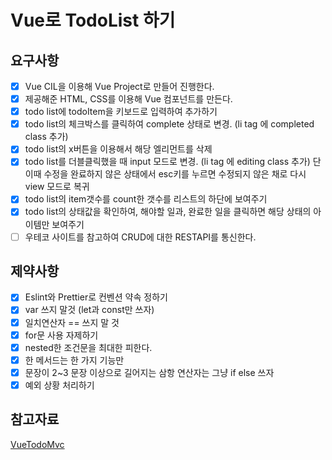 # Vue로 TodoList 하기

## 요구사항

- [x] Vue CIL을 이용해 Vue Project로 만들어 진행한다.
- [x] 제공해준 HTML, CSS를 이용해 Vue 컴포넌트를 만든다.
- [x] todo list에 todoItem을 키보드로 입력하여 추가하기
- [x] todo list의 체크박스를 클릭하여 complete 상태로 변경. (li tag 에 completed class 추가)
- [x] todo list의 x버튼을 이용해서 해당 엘리먼트를 삭제
- [x] todo list를 더블클릭했을 때 input 모드로 변경. (li tag 에 editing class 추가) 단 이때 수정을 완료하지 않은 상태에서 esc키를 누르면 수정되지 않은 채로 다시 view 모드로 복귀
- [x] todo list의 item갯수를 count한 갯수를 리스트의 하단에 보여주기
- [x] todo list의 상태값을 확인하여, 해야할 일과, 완료한 일을 클릭하면 해당 상태의 아이템만 보여주기
- [ ] 우테코 사이트를 참고하여 CRUD에 대한 RESTAPI를 통신한다.

## 제약사항

- [x] Eslint와 Prettier로 컨벤션 약속 정하기
- [x] var 쓰지 말것 (let과 const만 쓰자)
- [x] 일치연산자 == 쓰지 말 것
- [x] for문 사용 자제하기
- [x] nested한 조건문을 최대한 피한다.
- [x] 한 메서드는 한 가지 기능만
- [x] 문장이 2~3 문장 이상으로 길어지는 삼항 연산자는 그냥 if else 쓰자
- [x] 예외 상황 처리하기

## 참고자료

[VueTodoMvc](https://kr.vuejs.org/v2/examples/todomvc.html)
